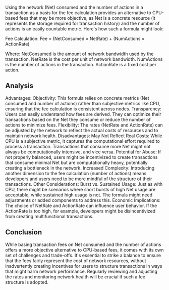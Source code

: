 Using the network (Net) consumed and the number of actions in a transaction as a basis for the fee calculation provides an alternative to CPU-based fees that may be more objective, as Net is a concrete resource (it represents the storage required for transaction history) and the number of actions is an easily countable metric. Here's how such a formula might look:

Fee Calculation:
  Fee = (NetConsumed × NetRate) + (NumActions × ActionRate)

Where:
  NetConsumed is the amount of network bandwidth used by the transaction.
  NetRate is the cost per unit of network bandwidth.
  NumActions is the number of actions in the transaction.
  ActionRate is a fixed cost per action.

Analysis
---
  Advantages:
    Objectivity: This formula relies on concrete metrics (Net consumed and number of actions) rather than subjective metrics like CPU, ensuring that the fee calculation is consistent across nodes.
    Transparency: Users can easily understand how fees are derived. They can optimize their transactions based on the Net they consume or reduce the number of actions to minimize fees.
    Flexibility: The rates (NetRate and ActionRate) can be adjusted by the network to reflect the actual costs of resources and to maintain network health.
  Disadvantages:
    May Not Reflect Real Costs: While CPU is a subjective metric, it captures the computational effort required to process a transaction. Transactions that consume more Net might not always be computationally intensive, and vice versa.
    Potential for Abuse: If not properly balanced, users might be incentivized to create transactions that consume minimal Net but are computationally heavy, potentially creating a bottleneck in the network.
    Increased Complexity: Introducing another dimension to the fee calculation (number of actions) means developers and users need to be more mindful of the structure of their transactions.
    Other Considerations:
    Burst vs. Sustained Usage: Just as with CPU, there might be scenarios where short bursts of high Net usage are acceptable, while sustained high usage is not. The formula might need adjustments or added components to address this.
    Economic Implications: The choice of NetRate and ActionRate can influence user behavior. If the ActionRate is too high, for example, developers might be disincentivized from creating multifunctional transactions.

Conclusion
---
  While basing transaction fees on Net consumed and the number of actions offers a more objective alternative to CPU-based fees, it comes with its own set of challenges and trade-offs. It's essential to strike a balance to ensure that the fees fairly represent the cost of network resources, without inadvertently creating incentives for users to structure transactions in ways that might harm network performance. Regularly reviewing and adjusting the rates and monitoring network health will be crucial if such a fee structure is adopted.
